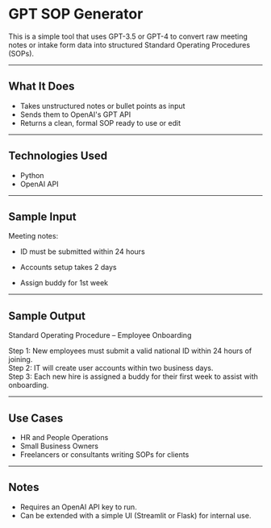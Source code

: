 # GPT SOP Generator

This is a simple tool that uses GPT-3.5 or GPT-4 to convert raw meeting notes or intake form data into structured Standard Operating Procedures (SOPs).

---

## What It Does

- Takes unstructured notes or bullet points as input  
- Sends them to OpenAI's GPT API  
- Returns a clean, formal SOP ready to use or edit  

---

## Technologies Used

- Python  
- OpenAI API  

---

## Sample Input
Meeting notes:

   - ID must be submitted within 24 hours

   - Accounts setup takes 2 days

   - Assign buddy for 1st week


---

## Sample Output

Standard Operating Procedure – Employee Onboarding

Step 1: New employees must submit a valid national ID within 24 hours of joining.  
Step 2: IT will create user accounts within two business days.  
Step 3: Each new hire is assigned a buddy for their first week to assist with onboarding.

---

## Use Cases

- HR and People Operations  
- Small Business Owners  
- Freelancers or consultants writing SOPs for clients  

---

## Notes

- Requires an OpenAI API key to run.  
- Can be extended with a simple UI (Streamlit or Flask) for internal use.




